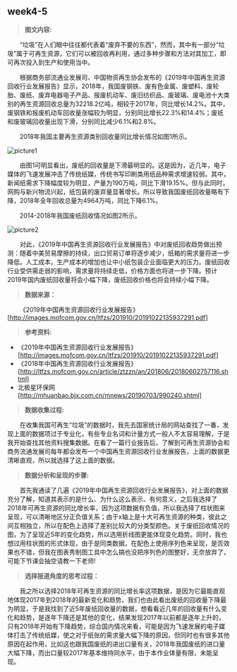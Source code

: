 ## week4-5
> __图文内容:__

&emsp;&emsp;“垃圾”在人们眼中往往都代表着“废弃不要的东西”，然而，其中有一部分“垃圾”属于可再生资源，它们可以被回收再利用，通过多种步骤和方法对其加工，即可再次投入到生产和使用当中。

&emsp;&emsp;根据商务部流通业发展司、中国物资再生协会发布的《2019年中国再生资源回收行业发展报告》显示，2018年，我国废钢铁、废有色金属、废塑料、废轮胎、废纸、废弃电器电子产品、报废机动车、废旧纺织品、废玻璃、废电池十大类别的再生资源回收总量为32218.2亿吨，相较于2017年，同比增长14.2%。其中，废钢铁和报废机动车回收量涨幅较为明显，分别同比增长22.3%和14.4%；废纸和废玻璃回收量出现下滑，分别同比减少6.1%和2.8%。

&emsp;&emsp;2018年我国主要再生资源类别回收量同比增长情况如图1所示。

![picture1](https://github.com/lhz837540397/homework/blob/master/picture1.jpg)

&emsp;&emsp;由图1可明显看出，废纸的回收量是下滑最明显的。这是因为，近几年，电子媒体的飞速发展冲击了传统纸媒，传统书写印刷类用纸品种需求增速较弱。其中，新闻纸需求下降幅度较为明显，产量为190万吨，同比下滑19.15%。但与此同时，网购与新兴物流兴起，纸包装的废弃量显著增长。所以导致我国废纸回收量略有下降，2018年全年回收总量为4964万吨，同比下降6.1%。

&emsp;&emsp;2014-2018年我国废纸回收情况如图2所示。

![picture2](https://github.com/lhz837540397/homework/blob/master/picture2.jpg)

&emsp;&emsp;对此，《2019年中国再生资源回收行业发展报告》中对废纸回收趋势做出预测：随着中美贸易摩擦的持续，出口贸易订单将逐步减少，纸箱的需求量将进一步降低。人工成本，生产成本的增加也让中小纸包装企业面临更大的压力。废纸回收行业受供需走弱的影响，需求量将持续走低，价格方面也将进一步下降。预计2019年国内废纸回收量将会小幅下降，废纸回收价格也将会持续小幅下降。

> __数据来源：__

&emsp;&emsp;《2019年中国再生资源回收行业发展报告》
[http://images.mofcom.gov.cn/ltfzs/201910/20191022135937291.pdf]

> __参考资料:__

* 《2019年中国再生资源回收行业发展报告》
[http://images.mofcom.gov.cn/ltfzs/201910/20191022135937291.pdf]
* 《2018年中国再生资源回收行业发展报告》
[http://ltfzs.mofcom.gov.cn/article/ztzzn/an/201806/20180602757116.shtml]
* 北极星环保网
[http://mhuanbao.bjx.com.cn/mnews/20190703/990240.shtml]

> __数据收集过程:__

&emsp;&emsp;在收集我国可再生“垃圾”的数据时，我先去国家统计局的网站查找了一番，发现上面的数据项过于专业化，有些专业名词和计量方式一般人不太容易理解，于是我开始查找其他资料搜集数据。在看了一篇行业报告后，了解到可再生资源协会和商务流通发展司每年都会发布一个中国再生资源回收行业发展报告，上面的数据更清晰直观，所以就选择了这上面的数据。

> __数据分析和呈现的步骤:__

&emsp;&emsp;首先我通读了几遍《2019年中国再生资源回收行业发展报告》，对上面的数据充分了解，知道其表示的是什么、为什么这么表示、有何意义，之后我选择了2018年可再生资源的同比增长率，因为这项数据有负值，所以我选择了柱状图来呈现，可以清晰地区分正负值关系；由于x轴上是十大可再生资源的种类，彼此之间互相独立，所以在配色上选择了差别比较大的分类型颜色。关于废纸回收情况的图，为了呈现近5年的变化趋势，所以选用折线图更能体现变化趋势。同时，我也想过用柱状图的形式体现，由于是同类数据，在配色上使用序列色来呈现，是否效果也不错，但我在图表秀制图工具中怎么搞也没把序列色的图整好，无奈放弃了，可能下节课会抽空请教一下老师!

> __选择报道角度的思考过程：__

&emsp;&emsp;我之所以选择2018年可再生资源的同比增长率这项数据，是因为它最能直观地体现2017年到2018年的最新变化和趋势，我们也由此看出废纸的回收量下降最为明显，于是我找到了近5年废纸回收量的数据，想看看近几年的回收量有什么变化和趋势，是逐年下降还是其他的变化，结果发现2017年以前都是逐年上升的，只有2018年开始有下降趋势，综合国内情况来看，可能是因为飞速发展的电子媒体打击了传统纸媒，使之对于纸张的需求量大幅下降的原因，但同时也有很多其他原因在起作用，比如这也跟我国废纸的进出口量有关，2018年我国废纸的进口量大幅下降，而出口量较2017年基本维持同水平，由于本作业体量有限，未能呈现。

